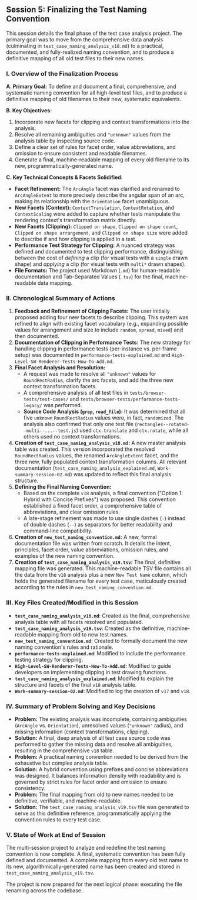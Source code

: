 ## Session 5: Finalizing the Test Naming Convention

This session details the final phase of the test case analysis project. The primary goal was to move from the comprehensive data analysis (culminating in `test_case_naming_analysis_v18.md`) to a practical, documented, and fully-realized naming convention, and to produce a definitive mapping of all old test files to their new names.

### I. Overview of the Finalization Process

**A. Primary Goal:**
To define and document a final, comprehensive, and systematic naming convention for all high-level test files, and to produce a definitive mapping of old filenames to their new, systematic equivalents.

**B. Key Objectives:**
1.  Incorporate new facets for clipping and context transformations into the analysis.
2.  Resolve all remaining ambiguities and `"unknown"` values from the analysis table by inspecting source code.
3.  Define a clear set of rules for facet order, value abbreviations, and omission to ensure consistent and readable filenames.
4.  Generate a final, machine-readable mapping of every old filename to its new, programmatically-generated name.

**C. Key Technical Concepts & Facets Solidified:**
*   **Facet Refinement:** The `ArcAngle` facet was clarified and renamed to `ArcAngleExtent` to more precisely describe the angular span of an arc, making its relationship with the `Orientation` facet unambiguous.
*   **New Facets (Context):** `ContextTranslation`, `ContextRotation`, and `ContextScaling` were added to capture whether tests manipulate the rendering context's transformation matrix directly.
*   **New Facets (Clipping):** `Clipped on shape`, `Clipped on shape count`, `Clipped on shape arrangement`, and `Clipped on shape size` were added to describe if and how clipping is applied in a test.
*   **Performance Test Strategy for Clipping:** A nuanced strategy was defined and documented to test clipping performance, distinguishing between the cost of *defining* a clip (for visual tests with a `single` drawn shape) and *applying* a clip (for visual tests with `multi*` drawn shapes).
*   **File Formats:** The project used Markdown (`.md`) for human-readable documentation and Tab-Separated Values (`.tsv`) for the final, machine-readable data mapping.

### II. Chronological Summary of Actions

1.  **Feedback and Refinement of Clipping Facets:** The user initially proposed adding four new facets to describe clipping. This system was refined to align with existing facet vocabulary (e.g., expanding possible values for arrangement and size to include `random`, `spread`, `mixed`) and then documented.
2.  **Documentation of Clipping in Performance Tests:** The new strategy for handling clipping in performance tests (per-instance vs. per-frame setup) was documented in `performance-tests-explained.md` and `High-Level-SW-Renderer-Tests-How-To-Add.md`.
3.  **Final Facet Analysis and Resolution:**
    *   A request was made to resolve all `"unknown"` values for `RoundRectRadius`, clarify the arc facets, and add the three new context transformation facets.
    *   A comprehensive analysis of all test files in `tests/browser-tests/test-cases/` and `tests/browser-tests/performance-tests-legacy/` was performed.
    *   **Source Code Analysis (`grep`, `read_file`):** It was determined that all five `unknown` `RoundRectRadius` values were, in fact, `randomized`. The analysis also confirmed that only one test file (`rectangles--rotated--multi--...--test.js`) used `ctx.translate` and `ctx.rotate`, while all others used no context transformations.
4.  **Creation of `test_case_naming_analysis_v18.md`:** A new master analysis table was created. This version incorporated the resolved `RoundRectRadius` values, the renamed `ArcAngleExtent` facet, and the three new, fully populated context transformation columns. All relevant documentation (`test_case_naming_analysis_explained.md`, `Work-summary-session-02.md`) was updated to reflect this final analysis structure.
5.  **Defining the Final Naming Convention:**
    *   Based on the complete `v18` analysis, a final convention ("Option 1: Hybrid with Concise Prefixes") was proposed. This convention established a fixed facet order, a comprehensive table of abbreviations, and clear omission rules.
    *   A late-stage refinement was made to use single dashes (`-`) instead of double dashes (`--`) as separators for better readability and command-line compatibility.
6.  **Creation of `new_test_naming_convention.md`:** A new, formal documentation file was written from scratch. It details the intent, principles, facet order, value abbreviations, omission rules, and examples of the new naming convention.
7.  **Creation of `test_case_naming_analysis_v19.tsv`:** The final, definitive mapping file was generated. This machine-readable TSV file contains all the data from the `v18` analysis plus a new `New Test Name` column, which holds the generated filename for every test case, meticulously created according to the rules in `new_test_naming_convention.md`.

### III. Key Files Created/Modified in this Session

*   **`test_case_naming_analysis_v18.md`**: Created as the final, comprehensive analysis table with all facets resolved and populated.
*   **`test_case_naming_analysis_v19.tsv`**: Created as the definitive, machine-readable mapping from old to new test names.
*   **`new_test_naming_convention.md`**: Created to formally document the new naming convention's rules and rationale.
*   **`performance-tests-explained.md`**: Modified to include the performance testing strategy for clipping.
*   **`High-Level-SW-Renderer-Tests-How-To-Add.md`**: Modified to guide developers on implementing clipping in test drawing functions.
*   **`test_case_naming_analysis_explained.md`**: Modified to explain the structure and facets of the final `v18` analysis table.
*   **`Work-summary-session-02.md`**: Modified to log the creation of `v17` and `v18`.

### IV. Summary of Problem Solving and Key Decisions

*   **Problem:** The existing analysis was incomplete, containing ambiguities (`ArcAngle` vs. `Orientation`), unresolved values (`"unknown"` radius), and missing information (context transformations, clipping).
*   **Solution:** A final, deep analysis of all test case source code was performed to gather the missing data and resolve all ambiguities, resulting in the comprehensive `v18` table.
*   **Problem:** A practical naming convention needed to be derived from the exhaustive but complex analysis table.
*   **Solution:** A hybrid convention using prefixes and concise abbreviations was designed. It balances information density with readability and is governed by strict rules for facet order and omission to ensure consistency.
*   **Problem:** The final mapping from old to new names needed to be definitive, verifiable, and machine-readable.
*   **Solution:** The `test_case_naming_analysis_v19.tsv` file was generated to serve as this definitive reference, programmatically applying the convention rules to every test case.

### V. State of Work at End of Session

The multi-session project to analyze and redefine the test naming convention is now complete. A final, systematic convention has been fully defined and documented. A complete mapping from every old test name to its new, algorithmically-generated name has been created and stored in `test_case_naming_analysis_v19.tsv`.

The project is now prepared for the next logical phase: executing the file renaming across the codebase. 